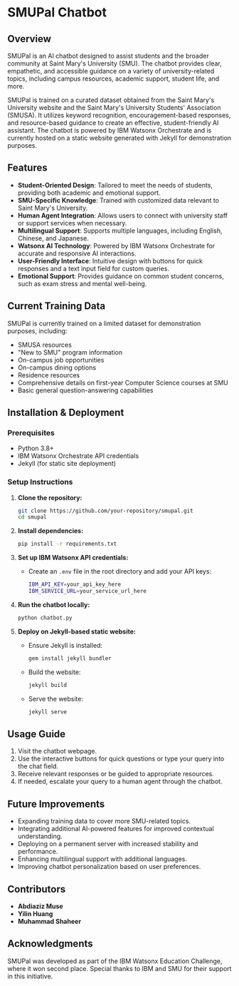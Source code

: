 # SMUPal Chatbot

## Overview
SMUPal is an AI chatbot designed to assist students and the broader community at Saint Mary's University (SMU). The chatbot provides clear, empathetic, and accessible guidance on a variety of university-related topics, including campus resources, academic support, student life, and more.

SMUPal is trained on a curated dataset obtained from the Saint Mary's University website and the Saint Mary's University Students' Association (SMUSA). It utilizes keyword recognition, encouragement-based responses, and resource-based guidance to create an effective, student-friendly AI assistant. The chatbot is powered by IBM Watsonx Orchestrate and is currently hosted on a static website generated with Jekyll for demonstration purposes.

## Features
- **Student-Oriented Design**: Tailored to meet the needs of students, providing both academic and emotional support.
- **SMU-Specific Knowledge**: Trained with customized data relevant to Saint Mary's University.
- **Human Agent Integration**: Allows users to connect with university staff or support services when necessary.
- **Multilingual Support**: Supports multiple languages, including English, Chinese, and Japanese.
- **Watsonx AI Technology**: Powered by IBM Watsonx Orchestrate for accurate and responsive AI interactions.
- **User-Friendly Interface**: Intuitive design with buttons for quick responses and a text input field for custom queries.
- **Emotional Support**: Provides guidance on common student concerns, such as exam stress and mental well-being.

## Current Training Data
SMUPal is currently trained on a limited dataset for demonstration purposes, including:
- SMUSA resources
- "New to SMU" program information
- On-campus job opportunities
- On-campus dining options
- Residence resources
- Comprehensive details on first-year Computer Science courses at SMU
- Basic general question-answering capabilities

## Installation & Deployment
### Prerequisites
- Python 3.8+
- IBM Watsonx Orchestrate API credentials
- Jekyll (for static site deployment)

### Setup Instructions
1. **Clone the repository:**
   ```sh
   git clone https://github.com/your-repository/smupal.git
   cd smupal
   ```

2. **Install dependencies:**
   ```sh
   pip install -r requirements.txt
   ```

3. **Set up IBM Watsonx API credentials:**
   - Create an `.env` file in the root directory and add your API keys:
     ```sh
     IBM_API_KEY=your_api_key_here
     IBM_SERVICE_URL=your_service_url_here
     ```

4. **Run the chatbot locally:**
   ```sh
   python chatbot.py
   ```

5. **Deploy on Jekyll-based static website:**
   - Ensure Jekyll is installed:
     ```sh
     gem install jekyll bundler
     ```
   - Build the website:
     ```sh
     jekyll build
     ```
   - Serve the website:
     ```sh
     jekyll serve
     ```

## Usage Guide
1. Visit the chatbot webpage.
2. Use the interactive buttons for quick questions or type your query into the chat field.
3. Receive relevant responses or be guided to appropriate resources.
4. If needed, escalate your query to a human agent through the chatbot.

## Future Improvements
- Expanding training data to cover more SMU-related topics.
- Integrating additional AI-powered features for improved contextual understanding.
- Deploying on a permanent server with increased stability and performance.
- Enhancing multilingual support with additional languages.
- Improving chatbot personalization based on user preferences.

## Contributors
- **Abdiaziz Muse**
- **Yilin Huang**
- **Muhammad Shaheer**

## Acknowledgments
SMUPal was developed as part of the IBM Watsonx Education Challenge, where it won second place. Special thanks to IBM and SMU for their support in this initiative.
